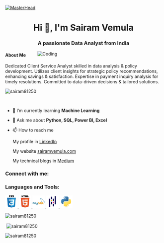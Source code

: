 [![MasterHead](https://www.saglobal.com/media/zoo/images/workforce-analytics-advantages-in-project-based-businesses-inside-banner_b80aa3418e9473e793f9d29f61a2ae44.jpg)](https://Sairam81250.io)
<h1 align="center">Hi 👋, I'm Sairam Vemula</h1>
<h3 align="center">A passionate Data Analyst from India</h3>
<img align="right" alt="Coding" width="400" src="https://sithcomputers.com/wp-content/uploads/2023/03/Data-Science.gif")>

<h4>About Me</h4>

Dedicated Client Service Analyst skilled in data analysis &amp; policy development. Utilizes client insights for strategic policy recommendations, enhancing savings &amp; satisfaction. Expertise in payment inquiry analysis for timely resolutions. Committed to data-driven decisions &amp; tailored solutions.

<p align="left"> <img src="https://komarev.com/ghpvc/?username=sairam81250&label=Profile%20views&color=0e75b6&style=flat" alt="sairam81250" /> </p>

<p align="left"> <a href="https://twitter.com/" target="blank"><img src="https://img.shields.io/twitter/follow/?logo=twitter&style=for-the-badge" alt="" /></a> </p>

- 🌱 I’m currently learning **Machine Learning**

- 💬 Ask me about **Python, SQL, Power BI, Excel**

- 📫 How to reach me <p>My profile in [LinkedIn](https://www.linkedin.com/in/sairam-vemula-5bb065170)</p>
                      <p> My website [sairamvemula.com](https://Sairamvemula.com)</p>
                      <p> My technical blogs in [Medium](https://medium.com)</p>


<h3 align="left">Connect with me:</h3>
<p align="left">
</p>

<h3 align="left">Languages and Tools:</h3>
<p align="left"> <a href="https://www.w3schools.com/css/" target="_blank" rel="noreferrer"> <img src="https://raw.githubusercontent.com/devicons/devicon/master/icons/css3/css3-original-wordmark.svg" alt="css3" width="40" height="40"/> </a> <a href="https://www.w3.org/html/" target="_blank" rel="noreferrer"> <img src="https://raw.githubusercontent.com/devicons/devicon/master/icons/html5/html5-original-wordmark.svg" alt="html5" width="40" height="40"/> </a> <a href="https://www.mysql.com/" target="_blank" rel="noreferrer"> <img src="https://raw.githubusercontent.com/devicons/devicon/master/icons/mysql/mysql-original-wordmark.svg" alt="mysql" width="40" height="40"/> </a> <a href="https://pandas.pydata.org/" target="_blank" rel="noreferrer"> <img src="https://raw.githubusercontent.com/devicons/devicon/2ae2a900d2f041da66e950e4d48052658d850630/icons/pandas/pandas-original.svg" alt="pandas" width="40" height="40"/> </a> <a href="https://www.python.org" target="_blank" rel="noreferrer"> <img src="https://raw.githubusercontent.com/devicons/devicon/master/icons/python/python-original.svg" alt="python" width="40" height="40"/> </a> </p>

<p><img align="center" src="https://github-readme-streak-stats.herokuapp.com/?user=sairam81250&" alt="sairam81250" /></p>

<p>&nbsp;<img align="center" src="https://github-readme-stats.vercel.app/api?username=sairam81250&show_icons=true&locale=en" alt="sairam81250" /></p>


<p><img align="left" src="https://github-readme-stats.vercel.app/api/top-langs?username=sairam81250&show_icons=true&locale=en&layout=compact" alt="sairam81250" /></p>





